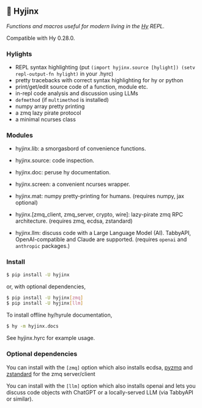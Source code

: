 ## 🦑 Hyjinx

*Functions and macros useful for modern living in the [Hy](http://hylang.org) REPL.*

Compatible with Hy 0.28.0.


### Hylights

- REPL syntax highlighting (put `(import hyjinx.source [hylight]) (setv repl-output-fn hylight)` in your .hyrc)
- pretty tracebacks with correct syntax highlighting for hy or python
- print/get/edit source code of a function, module etc.
- in-repl code analysis and discussion using LLMs
- `defmethod` (if `multimethod` is installed)
- numpy array pretty printing
- a zmq lazy pirate protocol
- a minimal ncurses class


### Modules

- hyjinx.lib: a smorgasbord of convenience functions.
- hyjinx.source: code inspection.
- hyjinx.doc: peruse hy documentation.
- hyjinx.screen: a convenient ncurses wrapper.

- hyjinx.mat: numpy pretty-printing for humans. (requires numpy, jax optional)

- hyjinx.[zmq_client, zmq_server, crypto, wire]: lazy-pirate zmq RPC architecture. (requires zmq, ecdsa, zstandard)

- hyjinx.llm: discuss code with a Large Language Model (AI). TabbyAPI, OpenAI-compatible and Claude are supported. (requires `openai` and `anthropic` packages.)


### Install

```bash
$ pip install -U hyjinx
```

or, with optional dependencies,
```bash
$ pip install -U hyjinx[zmq]
$ pip install -U hyjinx[llm]
```

To install offline hy/hyrule documentation,
```bash
$ hy -m hyjinx.docs
```

See hyjinx.hyrc for example usage.


### Optional dependencies

You can install with the `[zmq]` option which also installs ecdsa, [pyzmq](https://pypi.org/project/pyzmq/) and [zstandard](https://pypi.org/project/zstandard/) for the zmq server/client

You can install with the `[llm]` option which also installs openai and lets you discuss code objects with ChatGPT or a locally-served LLM (via TabbyAPI or similar).
